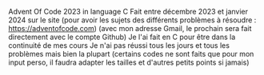 Advent Of Code 2023 in language C
Fait entre décembre 2023 et janvier 2024 sur le site (pour avoir les sujets des différents problèmes à résoudre : https://adventofcode.com) (avec mon adresse Gmail, le prochain sera fait directement avec le compte Github)
Je l'ai fait en C pour être dans la continuité de mes cours
Je n'ai pas réussi tous les jours et tous les problèmes mais bien la plupart (certains codes ne sont faits que pour mon input perso, il faudra adapter les tailles et d'autres petits points si jamais)
